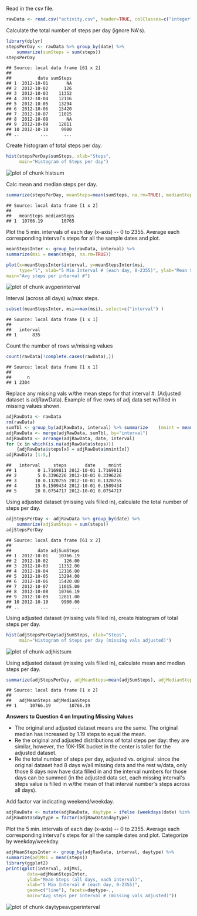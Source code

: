 
Read in the csv file.

```r
rawData <- read.csv("activity.csv", header=TRUE, colClasses=c("integer", "Date", "integer"))
```

Calculate the total number of steps per day (ignore NA's).

```r
library(dplyr)
stepsPerDay <- rawData %>% group_by(date) %>% 
    summarize(sumSteps = sum(steps))
stepsPerDay
```

```
## Source: local data frame [61 x 2]
## 
##          date sumSteps
## 1  2012-10-01       NA
## 2  2012-10-02      126
## 3  2012-10-03    11352
## 4  2012-10-04    12116
## 5  2012-10-05    13294
## 6  2012-10-06    15420
## 7  2012-10-07    11015
## 8  2012-10-08       NA
## 9  2012-10-09    12811
## 10 2012-10-10     9900
## ..        ...      ...
```

Create histogram of total steps per day.

```r
hist(stepsPerDay$sumSteps, xlab="Steps",
     main="Histogram of Steps per day")
```

![plot of chunk histsum](figure/histsum-1.png) 

Calc mean and median steps per day.

```r
summarize(stepsPerDay, meanSteps=mean(sumSteps, na.rm=TRUE), medianSteps=median(sumSteps, na.rm=TRUE))
```

```
## Source: local data frame [1 x 2]
## 
##   meanSteps medianSteps
## 1  10766.19       10765
```
Plot the 5 min. intervals of each day (x-axis) -- 0 to 2355. Average each corresponding interval's steps for all the sample dates and plot.

```r
meanStepsInter <- group_by(rawData, interval) %>%
summarize(msi = mean(steps, na.rm=TRUE))

plot(x=meanStepsInter$interval, y=meanStepsInter$msi, 
     type="l", xlab="5 Min Interval # (each day, 0-2355)", ylab="Mean Steps (all days, each interval)",
main="Avg steps per interval #")
```

![plot of chunk avgperinterval](figure/avgperinterval-1.png) 

Interval (across all days) w/max steps.

```r
subset(meanStepsInter, msi==max(msi), select=c("interval") )
```

```
## Source: local data frame [1 x 1]
## 
##   interval
## 1      835
```

Count the number of rows w/missing values

```r
count(rawData[!complete.cases(rawData),])
```

```
## Source: local data frame [1 x 1]
## 
##      n
## 1 2304
```
Replace any missing vals w/the mean steps for that interval #. (Adjusted dataset is adjRawData). Example of five rows of adj data set w/filled in missing values shown.

```r
adjRawData <- rawData
rm(rawData)
sumTbl <- group_by(adjRawData, interval) %>% summarize    (mnint = mean(steps, na.rm=TRUE)) 
adjRawData <- merge(adjRawData, sumTbl, by="interval")
adjRawData <- arrange(adjRawData, date, interval)
for (x in which(is.na(adjRawData$steps))) 
    {adjRawData$steps[x] = adjRawData$mnint[x]}
adjRawData [1:5,]
```

```
##   interval     steps       date     mnint
## 1        0 1.7169811 2012-10-01 1.7169811
## 2        5 0.3396226 2012-10-01 0.3396226
## 3       10 0.1320755 2012-10-01 0.1320755
## 4       15 0.1509434 2012-10-01 0.1509434
## 5       20 0.0754717 2012-10-01 0.0754717
```

Using adjusted dataset (missing vals filled in), calculate the total number of steps per day.

```r
adjStepsPerDay <- adjRawData %>% group_by(date) %>% 
    summarize(adjSumSteps = sum(steps))
adjStepsPerDay
```

```
## Source: local data frame [61 x 2]
## 
##          date adjSumSteps
## 1  2012-10-01    10766.19
## 2  2012-10-02      126.00
## 3  2012-10-03    11352.00
## 4  2012-10-04    12116.00
## 5  2012-10-05    13294.00
## 6  2012-10-06    15420.00
## 7  2012-10-07    11015.00
## 8  2012-10-08    10766.19
## 9  2012-10-09    12811.00
## 10 2012-10-10     9900.00
## ..        ...         ...
```

Using adjusted dataset (missing vals filled in), create histogram of total steps per day.

```r
hist(adjStepsPerDay$adjSumSteps, xlab="Steps",
     main="Histogram of Steps per day (missing vals adjusted)")
```

![plot of chunk adjhistsum](figure/adjhistsum-1.png) 

Using adjusted dataset (missing vals filled in), calculate mean and median steps per day.

```r
summarize(adjStepsPerDay, adjMeanSteps=mean(adjSumSteps), adjMedianSteps=median(adjSumSteps))
```

```
## Source: local data frame [1 x 2]
## 
##   adjMeanSteps adjMedianSteps
## 1     10766.19       10766.19
```


**Answers to Question 4 on Imputing Missing Values**   
- The original and adjusted dataset means are the same. The original median has increased by 1.19 steps to equal the mean.  
- Re the original and adjusted distributions of total steps per day: they are similar, however, the 10K-15K bucket in the center is taller for the adjusted dataset.  
- Re the total number of steps per day, adjusted vs. original: since the original dataset had 8 days w/all missing data and the rest w/data, only those 8 days now have data filled in and the interval numbers for those days can be summed (in the adjusted data set, each missing interval\'s steps value is filled in w/the mean of that interval number\'s steps across all days).

Add factor var indicating weekend/weekday.

```r
adjRawData <- mutate(adjRawData, daytype = ifelse (weekdays(date) %in% c('Saturday','Sunday'), "weekend", "weekday"))
adjRawData$daytype = factor(adjRawData$daytype)
```
Plot the 5 min. intervals of each day (x-axis) -- 0 to 2355. Average each corresponding interval's steps for all the sample dates and plot. Categorize by weekday/weekday.

```r
adjMeanStepsInter <- group_by(adjRawData, interval, daytype) %>%
summarize(adjMsi = mean(steps))
library(ggplot2)
print(qplot(interval, adjMsi,
        data=adjMeanStepsInter,
        ylab="Mean Steps (all days, each interval)",
        xlab="5 Min Interval # (each day, 0-2355)",
        geom=c("line"), facets=daytype~.,
        main="Avg steps per interval # (missing vals adjusted)"))
```

![plot of chunk daytypeavgperinterval](figure/daytypeavgperinterval-1.png) 
